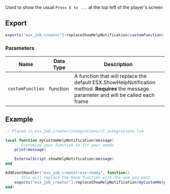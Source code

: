 Used to show the usual `Press E to ...` at the top left of the player's screen

## Export
``` lua
exports["esx_job_creator"]:replaceShowHelpNotification(customFunction)
```

### Parameters

| Name              | Data Type | Description                 |
| -                 | -         | -                             |
| `customFunction`         | function    | A function that will replace the default ESX.ShowHelpNotification method. **Requires** the message parameter and will be called each frame |

## Example
``` lua
-- Placed in esx_job_creator/integrations/cl_integrations.lua

local function myCustomHelpNotification(message)
    -- Customize your function to fit your needs
    print(message)

    ExternalScript.showHelpNotification(message)
end

AddEventHandler("esx_job_creator:esx:ready", function() 
    -- This will replace the base function with the one you want
    exports["esx_job_creator"]:replaceShowHelpNotification(myCustomHelpNotification)
end)
```